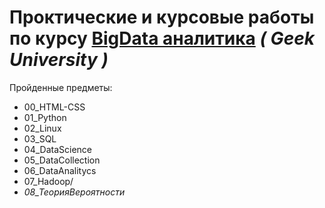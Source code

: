 # Проктические и курсовые работы по курсу [BigData аналитика](https://pages.github.com/) *( Geek University )* 

Пройденные предметы:
- 00_HTML-CSS
- 01_Python
- 02_Linux
- 03_SQL
- 04_DataScience
- 05_DataCollection
- 06_DataAnalitycs
- 07_Hadoop/
- *08_ТеорияВероятности*




